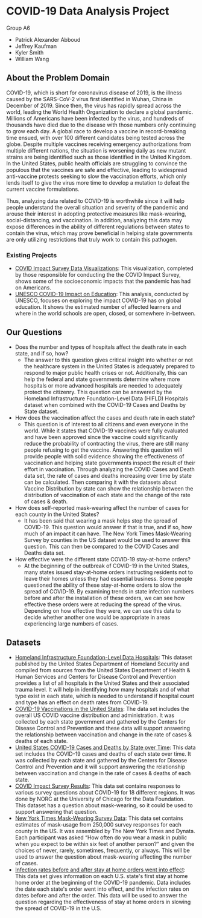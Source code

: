 # COVID-19 Data Analysis Project

Group A6
* Patrick Alexander Abboud
* Jeffrey Kaufman
* Kyler Smith
* William Wang

## About the Problem Domain

COVID-19, which is short for coronavirus disease of 2019, is the illness caused by the SARS-CoV-2 virus first identified in Wuhan, China in December of 2019. Since then, the virus has rapidly spread across the world, leading the World Health Organization to declare a global pandemic. Millions of Americans have been infected by the virus, and hundreds of thousands have died due to the disease with those numbers only continuing to grow each day. A global race to develop a vaccine in record-breaking time ensued, with over 100 different candidates being tested across the globe. Despite multiple vaccines receiving emergency authorizations from multiple different nations, the situation is worsening daily as new mutant strains are being identified such as those identified in the United Kingdom. In the United States, public health officials are struggling to convince the populous that the vaccines are safe and effective, leading to widespread anti-vaccine protests seeking to slow the vaccination efforts, which only lends itself to give the virus more time to develop a mutation to defeat the current vaccine formulations.

Thus, analyzing data related to COVID-19 is worthwhile since it will help people understand the overall situation and severity of the pandemic and arouse their interest in adopting protective measures like mask-wearing, social-distancing, and vaccination. In addition, analyzing this data may expose differences in the ability of different regulations between states to contain the virus, which may prove beneficial in helping state governments are only utilizing restrictions that truly work to contain this pathogen.

### Existing Projects

* [COVID Impact Survey Data Visualizations](https://www.covid-impact.org/data-visualizations): This visualization, completed by those responsible for conducting the the COVID Impact Survey, shows some of the socioeconomic impacts that the pandemic has had on Americans.
* [UNESCO COVID-19 Impact on Education](https://en.unesco.org/covid19/educationresponse): This analysis, conducted by UNESCO, focuses on exploring the impact COVID-19 has on global education. It shows the estimated number of affected learners and where in the world schools are open, closed, or somewhere in-between.

## Our Questions

* Does the number and types of hospitals affect the death rate in each state, and if so, how?
    * The answer to this question gives critical insight into whether or not the healthcare system in the United States is adequately prepared to respond to major public health crises or not. Additionally, this can help the federal and state governments determine where more hospitals or more advanced hospitals are needed to adequately protect the citizenry. This question can be answered by the Homeland Infrastructure Foundation-Level Data (HIFLD) Hospitals dataset when combined with the COVID-19 Cases and Deaths by State dataset.
* How does the vaccination affect the cases and death rate in each state?
    * This question is of interest to all citizens and even everyone in the world. While it states that COVID-19 vaccines were fully evaluated and have been approved since the vaccine could significantly reduce the probability of contracting the virus, there are still many people refusing to get the vaccine. Answering this question will provide people with solid evidence showing the effectiveness of vaccination and helping state governments inspect the result of their effort in vaccination. Through analyzing the COVID Cases and Death data set, the rate of cases and deaths increasing over time by state can be calculated. Then comparing it with the datasets about Vaccine Distribution by state can show the relationship between the distribution of vaccination of each state and the change of the rate of cases & death.
* How does self-reported mask-wearing affect the number of cases for each county in the United States?
    * It has been said that wearing a mask helps stop the spread of COVID-19. This question would answer if that is true, and if so, how much of an impact it can have. The New York Times Mask-Wearing Survey by counties in the US dataset would be used to answer this question. This can then be compared to the COVID Cases and Deaths data set.
* How effective were the different state COVID-19 stay-at-home orders?
    * At the beginning of the outbreak of COVID-19 in the United States, many states issued stay-at-home orders instructing residents not to leave their homes unless they had essential business. Some people questioned the ability of these stay-at-home orders to slow the spread of COVID-19. By examining trends in state infection numbers before and after the installation of these orders, we can see how effective these orders were at reducing the spread of the virus. Depending on how effective they were, we can use this data to decide whether another one would be appropriate in areas experiencing large numbers of cases.

## Datasets

* [Homeland Infrastructure Foundation-Level Data Hospitals](https://hifld-geoplatform.opendata.arcgis.com/datasets/hospitals): This dataset published by the United States Department of Homeland Security and compiled from sources from the United States Department of Health & Human Services and Centers for Disease Control and Prevention provides a list of all hospitals in the United States and their associated trauma level. It will help in identifying how many hospitals and of what type exist in each state, which is needed to understand if hospital count and type has an effect on death rates from COVID-19.
* [COVID-19 Vaccinations in the United States](https://covid.cdc.gov/covid-data-tracker/#vaccinations): The data set includes the overall US COVID vaccine distribution and administration. It was collected by each state government and gathered by the Centers for Disease Control and Prevention and these data will support answering the relationship between vaccination and change in the rate of cases & deaths of each state.
* [United States COVID-19 Cases and Deaths by State over Time](https://data.cdc.gov/Case-Surveillance/United-States-COVID-19-Cases-and-Deaths-by-State-o/9mfq-cb36): This data set includes the COVID-19 cases and deaths of each state over time. It was collected by each state and gathered by the Centers for Disease Control and Prevention and it will support answering the relationship between vaccination and change in the rate of cases & deaths of each state.
* [COVID Impact Survey Results](https://www.covid-impact.org/results): This data set contains responses to various survey questions about COVID-19 for 18 different regions. It was done by NORC at the University of Chicago for the Data Foundation. This dataset has a question about mask-wearing, so it could be used to support answering that question.
* [New York Times Mask-Wearing Survey Data](https://github.com/nytimes/covid-19-data/tree/master/mask-use): This data set contains estimates of mask-usage from 250,000 survey responses for each county in the US. It was assembled by The New York Times and Dynata. Each participant was asked “How often do you wear a mask in public when you expect to be within six feet of another person?” and given the choices of never, rarely, sometimes, frequently, or always. This will be used to answer the question about mask-wearing affecting the number of cases.
* [Infection rates before and after stay at home orders went into effect](https://www.ncbi.nlm.nih.gov/pmc/articles/PMC7246016/table/tbl0001/?report=objectonly): This data set gives information on each U.S. state's first stay at home home order at the beginning of the COVID-19 pandemic. Data includes the date each state's order went into effect, and the infection rates on dates before and after the order. This data will be used to answer the question regarding the effectiveness of stay at home orders in slowing the spread of COVID-19 in the U.S. 
